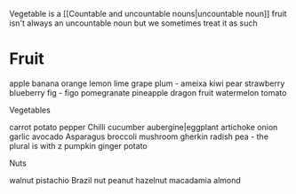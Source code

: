 Vegetable is a [[Countable and uncountable nouns|uncountable noun]]
fruit isn't always an uncountable noun but we sometimes treat it as such

# Fruit 

apple
banana
orange
lemon
lime
grape
plum - ameixa
kiwi
pear
strawberry
blueberry
fig - figo
pomegranate
pineapple
dragon fruit
watermelon
tomato

Vegetables

carrot
potato
pepper
Chilli
cucumber
aubergine|eggplant
artichoke
onion
garlic
avocado
Asparagus
broccoli
mushroom
gherkin
radish
pea - the plural is with z
pumpkin
ginger
potato


Nuts

walnut
pistachio
Brazil nut
peanut
hazelnut
macadamia
almond




